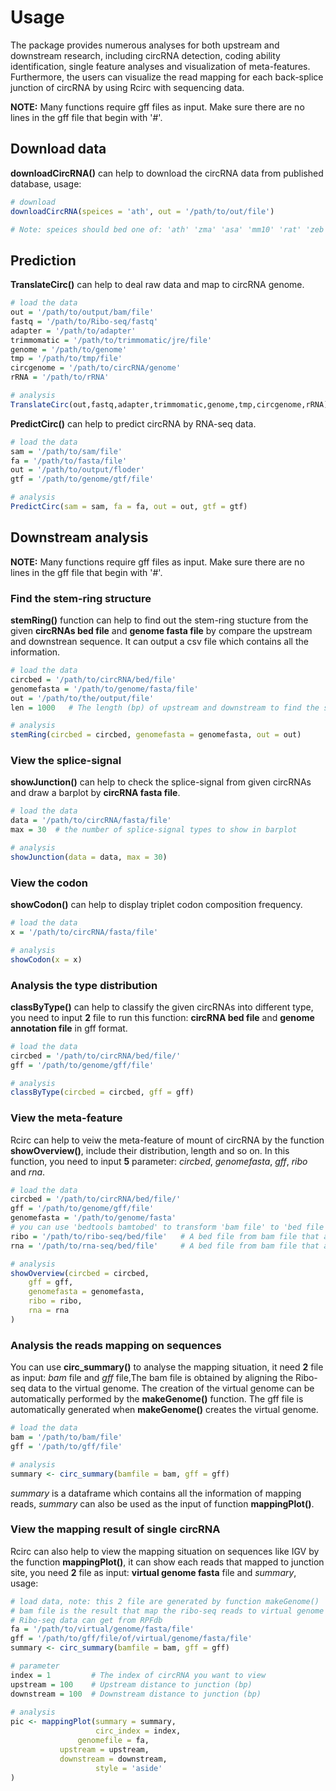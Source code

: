 # Usage
The package provides numerous analyses for both upstream and downstream research, including circRNA detection, coding ability identification, single feature analyses and visualization of meta-features. Furthermore, the users can visualize the read mapping for each back-splice junction of circRNA by using Rcirc with sequencing data.  

**NOTE:** Many functions require gff files as input. Make sure there are no lines in the gff file that begin with '#'.

## Download data

**downloadCircRNA()** can help to download the circRNA data from published database, usage:

```R
# download
downloadCircRNA(speices = 'ath', out = '/path/to/out/file') 

# Note: speices should bed one of: 'ath' 'zma' 'asa' 'mm10' 'rat' 'zeb' 'fly' 'worm'.
```
 

## Prediction

**TranslateCirc()** can help to deal raw data and map to circRNA genome.
```R
# load the data
out = '/path/to/output/bam/file'
fastq = '/path/to/Ribo-seq/fastq'
adapter = '/path/to/adapter'
trimmomatic = '/path/to/trimmomatic/jre/file'
genome = '/path/to/genome'
tmp = '/path/to/tmp/file'
circgenome = '/path/to/circRNA/genome'
rRNA = '/path/to/rRNA'

# analysis
TranslateCirc(out,fastq,adapter,trimmomatic,genome,tmp,circgenome,rRNA)
```


**PredictCirc()** can help to predict circRNA by RNA-seq data.

```R
# load the data
sam = '/path/to/sam/file'
fa = '/path/to/fasta/file'
out = '/path/to/output/floder'
gtf = '/path/to/genome/gtf/file'  

# analysis
PredictCirc(sam = sam, fa = fa, out = out, gtf = gtf)

```

## Downstream analysis

**NOTE:** Many functions require gff files as input. Make sure there are no lines in the gff file that begin with '#'.

### Find the stem-ring structure

**stemRing()** function can help to find out the stem-ring stucture from the given **circRNAs bed file** and **genome fasta file** by compare the upstream and downstrean sequence. It can output a csv file which contains all the information.

```R
# load the data
circbed = '/path/to/circRNA/bed/file'
genomefasta = '/path/to/genome/fasta/file'
out = '/path/to/the/output/file'  
len = 1000   # The length (bp) of upstream and downstream to find the stem-ring structure

# analysis
stemRing(circbed = circbed, genomefasta = genomefasta, out = out)
```

### View the splice-signal
**showJunction()** can help to check the splice-signal from given circRNAs and draw a barplot by **circRNA fasta file**.
```R
# load the data
data = '/path/to/circRNA/fasta/file'  
max = 30  # the number of splice-signal types to show in barplot

# analysis
showJunction(data = data, max = 30)
```

### View the codon
**showCodon()** can help to display triplet codon composition frequency.
```R
# load the data
x = '/path/to/circRNA/fasta/file'  

# analysis
showCodon(x = x)
```


### Analysis the type distribution
**classByType()** can help to classify the given circRNAs into different type, you need to input **2** file to run this function: **circRNA bed file** and **genome annotation file** in gff format.

```R
# load the data
circbed = '/path/to/circRNA/bed/file/'
gff = '/path/to/genome/gff/file'  

# analysis
classByType(circbed = circbed, gff = gff)

```

### View the meta-feature
Rcirc can help to veiw the meta-feature of mount of circRNA by the function **showOverview()**, include their distribution, length and so on. In this function, you need to input **5** parameter: *circbed*, *genomefasta*, *gff*, *ribo* and *rna*.  

```R
# load the data
circbed = '/path/to/circRNA/bed/file/'
gff = '/path/to/genome/gff/file'  
genomefasta = '/path/to/genome/fasta'
# you can use 'bedtools bamtobed' to transform 'bam file' to 'bed file'
ribo = '/path/to/ribo-seq/bed/file'   # A bed file from bam file that align Ribo-seq data to genome
rna = '/path/to/rna-seq/bed/file'     # A bed file from bam file that align RNA-seq data to genome

# analysis 
showOverview(circbed = circbed,
 	gff = gff,
 	genomefasta = genomefasta,
 	ribo = ribo, 
 	rna = rna
)
```

### Analysis the reads mapping on sequences
You can use **circ_summary()** to analyse the mapping situation, it need **2** file as input: *bam* file and *gff* file,The bam file is obtained by aligning the Ribo-seq data to the virtual genome. The creation of the virtual genome can be automatically performed by the **makeGenome()** function. The gff file is automatically generated when **makeGenome()** creates the virtual genome.   

```R
# load the data
bam = '/path/to/bam/file'
gff = '/path/to/gff/file'  

# analysis 
summary <- circ_summary(bamfile = bam, gff = gff)
```

*summary* is a dataframe which contains all the information of mapping reads, *summary* can also be used as the input of function **mappingPlot()**.

### View the mapping result of single circRNA
Rcirc can also help to view the mapping situation on sequences like IGV by the function **mappingPlot()**, it can show each reads that mapped to junction site, you need **2** file as input: **virtual genome fasta** file and *summary*, usage:  

```R
# load data, note: this 2 file are generated by function makeGenome()
# bam file is the result that map the ribo-seq reads to virtual genome file.
# Ribo-seq data can get from RPFdb
fa = '/path/to/virtual/genome/fasta/file'
gff = '/path/to/gff/file/of/virtual/genome/fasta/file'
summary <- circ_summary(bamfile = bam, gff = gff)  

# parameter
index = 1         # The index of circRNA you want to view 
upstream = 100    # Upstream distance to junction (bp)
downstream = 100  # Downstream distance to junction (bp)
  
# analysis  
pic <- mappingPlot(summary = summary,
                   circ_index = index,
 	           genomefile = fa,
		   upstream = upstream,
		   downstream = downstream,
                   style = 'aside'
)
```






